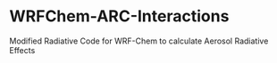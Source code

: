 # WRFChem-ARC-Interactions
Modified Radiative Code for WRF-Chem to calculate Aerosol Radiative Effects

